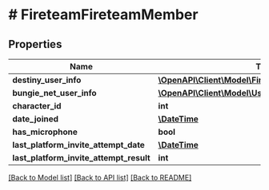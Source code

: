 # # FireteamFireteamMember

## Properties

Name | Type | Description | Notes
------------ | ------------- | ------------- | -------------
**destiny_user_info** | [**\OpenAPI\Client\Model\FireteamFireteamUserInfoCard**](FireteamFireteamUserInfoCard.md) |  | [optional]
**bungie_net_user_info** | [**\OpenAPI\Client\Model\UserUserInfoCard**](UserUserInfoCard.md) |  | [optional]
**character_id** | **int** |  | [optional]
**date_joined** | [**\DateTime**](\DateTime.md) |  | [optional]
**has_microphone** | **bool** |  | [optional]
**last_platform_invite_attempt_date** | [**\DateTime**](\DateTime.md) |  | [optional]
**last_platform_invite_attempt_result** | **int** |  | [optional]

[[Back to Model list]](../../README.md#models) [[Back to API list]](../../README.md#endpoints) [[Back to README]](../../README.md)
